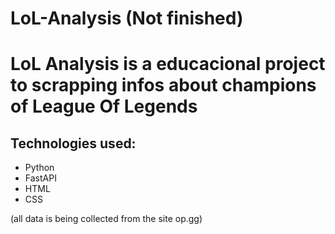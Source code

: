 # LoL-Analysis (Not finished)
# LoL Analysis is a educacional project to scrapping infos about champions of League Of Legends 

<h2>Technologies used:</h2>
<ul>
  <li>Python</li>
  <li>FastAPI</li>
  <li>HTML</li>
  <li>CSS</li>
</ul>

(all data is being collected from the site op.gg)
